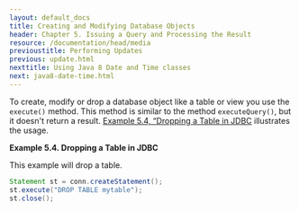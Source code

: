 ```yaml
---
layout: default_docs
title: Creating and Modifying Database Objects
header: Chapter 5. Issuing a Query and Processing the Result
resource: /documentation/head/media
previoustitle: Performing Updates
previous: update.html
nexttitle: Using Java 8 Date and Time classes
next: java8-date-time.html
---
```


To create, modify or drop a database object like a table or view you use the
`execute()` method.  This method is similar to the method `executeQuery()`, but
it doesn't return a result. [Example 5.4, “Dropping a Table in JDBC](ddl.html#drop-table-example)
illustrates the usage.

<a name="drop-table-example"></a>
**Example 5.4. Dropping a Table in JDBC**

This example will drop a table.

```java
Statement st = conn.createStatement();
st.execute("DROP TABLE mytable");
st.close();
```
